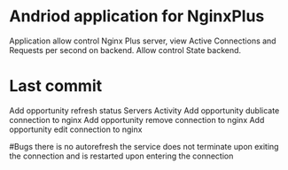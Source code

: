 # Andriod application for NginxPlus
Application allow control Nginx Plus server, view Active Connections and Requests per second on backend. 
Allow control State backend.

# Last commit
Add opportunity refresh status Servers Activity
Add opportunity dublicate connection to nginx
Add opportunity remove connection to nginx
Add opportunity edit connection to nginx


#Bugs
there is no autorefresh
the service does not terminate upon exiting the connection and is restarted upon entering the connection